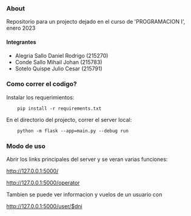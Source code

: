 ### About

Repositorio para un projecto dejado en el curso de 'PROGRAMACION I', enero 2023

#### Integrantes
- Alegria Sallo Daniel Rodrigo  (215270)
- Conde Sallo Mihail Johan      (215783)
- Sotelo Quispe Julio Cesar     (215791)

### Como correr el codigo?

Instalar los requerimientos:

        pip install -r requirements.txt

En el directorio del projecto, correr el server local:

        python -m flask --app=main.py --debug run


### Modo de uso
Abrir los links principales del server y se veran varias funciones:

http://127.0.0.1:5000/

http://127.0.0.1:5000/operator


Tambien se puede ver informacion y vuelos de un usuario con

http://127.0.0.1:5000/user/$dni
